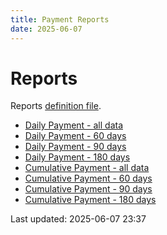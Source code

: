 ```yaml
---
title: Payment Reports
date: 2025-06-07
---
```


# Reports

Reports [definition file](/conf/reports/payments.yml).

* [Daily Payment - all data](/pages/reports/payments/Daily-Payment.html)
* [Daily Payment - 60 days](/pages/reports/payments/Daily-Payment-60-Days.html)
* [Daily Payment - 90 days](/pages/reports/payments/Daily-Payment-90-Days.html)
* [Daily Payment - 180 days](/pages/reports/payments/Daily-Payment-180-Days.html)
* [Cumulative Payment - all data](/pages/reports/payments/Cumulative-Payment.html)
* [Cumulative Payment - 60 days](/pages/reports/payments/Cumulative-Payment-60-Days.html)
* [Cumulative Payment - 90 days](/pages/reports/payments/Cumulative-Payment-90-Days.html)
* [Cumulative Payment - 180 days](/pages/reports/payments/Cumulative-Payment-180-Days.html)

Last updated: 2025-06-07 23:37

